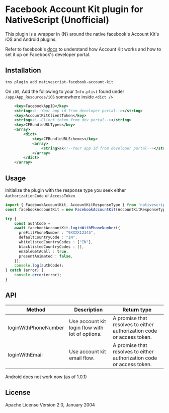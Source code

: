 # Facebook Account Kit plugin for NativeScript (Unofficial)

This plugin is a wrapper in {N} around the native facebook's Account Kit's iOS and Android plugins.

Refer to facebook's [docs](https://developers.facebook.com/docs/accountkit/) to understand how Account Kit works and how to set it up on Facebook's developer portal.

## Installation

```shell
tns plugin add nativescript-facebook-account-kit
```

On `iOS`, Add the following to your `Info.plist` found under `/app/App_Resources/iOS` somewhere inside `<dict />`
```xml
    <key>FacebookAppID</key>
	<string><!--Your app id from developer portal--></string>
	<key>AccountKitClientToken</key>
	<string><!--Client token from dev portal--></string>
	<key>CFBundleURLTypes</key>
	<array>
		<dict>
			<key>CFBundleURLSchemes</key>
			<array>
				<string>ak<!--Your app id from developer portal--></string>
			</array>
		</dict>
	</array>
```
## Usage 

Initialize the plugin with the response type you seek either `AuthorizationCode` or `AccessToken`
```typescript
import { FacebookAccountKit, AccountKitResponseType } from 'nativescript-facebook-account-kit';
const facebookAccountKit = new FacebookAccountKit(AccountKitResponseType.AuthorizationCode);
```
```typescript
try {
    const authCode =
    await facebookAccountKit.loginWithPhoneNumber({
      preFillPhoneNumber : "9XXXX12345", 
      defaultCountryCode : "IN",
      whitelistedCountryCodes : ["IN"],
      blacklistedCountryCodes : [],
      enableGetACall : true,
      presentAnimated : false,
    });
    console.log(authCode);
} catch (error) {
    console.error(error);
}
```

## API
    
| Method | Description | Return type |
| --- | --- | --- |
| loginWithPhoneNumber | Use account kit login flow with lot of options. | A promise that resolves to either authorization code or access token. |
| loginWithEmail | Use account kit email flow. | A promise that resolves to either authorization code or access token. |

Android does not work now (as of 1.0.1)

## License

Apache License Version 2.0, January 2004
